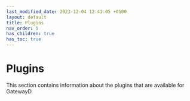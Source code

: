 ```yaml
---
last_modified_date: 2023-12-04 12:41:05 +0100
layout: default
title: Plugins
nav_order: 5
has_children: true
has_toc: true
---
```


# Plugins

This section contains information about the plugins that are available for GatewayD.
